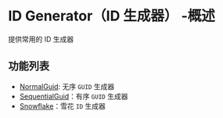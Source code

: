 # ID Generator（ID 生成器） -概述

提供常用的 ID 生成器

## 功能列表

* [NormalGuid](/framework/building-blocks/id-generator/normal-guid): 无序 `GUID` 生成器
* [SequentialGuid](/framework/building-blocks/id-generator/sequential-guid)：有序 `GUID` 生成器
* [Snowflake](/framework/building-blocks/id-generator/snowflake)：雪花 `ID` 生成器